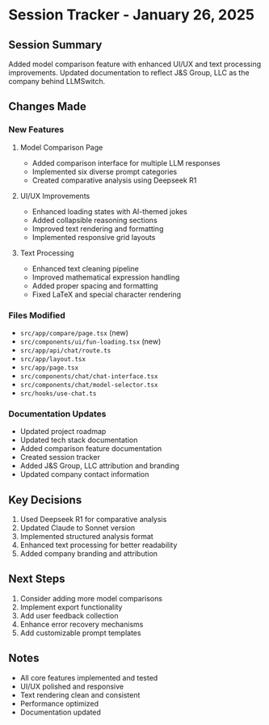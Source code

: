 # Session Tracker - January 26, 2025

## Session Summary
Added model comparison feature with enhanced UI/UX and text processing improvements. Updated documentation to reflect J&S Group, LLC as the company behind LLMSwitch.

## Changes Made

### New Features
1. Model Comparison Page
   - Added comparison interface for multiple LLM responses
   - Implemented six diverse prompt categories
   - Created comparative analysis using Deepseek R1

2. UI/UX Improvements
   - Enhanced loading states with AI-themed jokes
   - Added collapsible reasoning sections
   - Improved text rendering and formatting
   - Implemented responsive grid layouts

3. Text Processing
   - Enhanced text cleaning pipeline
   - Improved mathematical expression handling
   - Added proper spacing and formatting
   - Fixed LaTeX and special character rendering

### Files Modified
- `src/app/compare/page.tsx` (new)
- `src/components/ui/fun-loading.tsx` (new)
- `src/app/api/chat/route.ts`
- `src/app/layout.tsx`
- `src/app/page.tsx`
- `src/components/chat/chat-interface.tsx`
- `src/components/chat/model-selector.tsx`
- `src/hooks/use-chat.ts`

### Documentation Updates
- Updated project roadmap
- Updated tech stack documentation
- Added comparison feature documentation
- Created session tracker
- Added J&S Group, LLC attribution and branding
- Updated company contact information

## Key Decisions
1. Used Deepseek R1 for comparative analysis
2. Updated Claude to Sonnet version
3. Implemented structured analysis format
4. Enhanced text processing for better readability
5. Added company branding and attribution

## Next Steps
1. Consider adding more model comparisons
2. Implement export functionality
3. Add user feedback collection
4. Enhance error recovery mechanisms
5. Add customizable prompt templates

## Notes
- All core features implemented and tested
- UI/UX polished and responsive
- Text rendering clean and consistent
- Performance optimized
- Documentation updated 